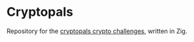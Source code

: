 # Cryptopals

Repository for the [cryptopals crypto challenges](https://cryptopals.com), written in Zig.
